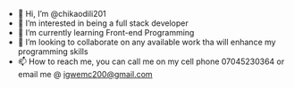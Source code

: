- 👋 Hi, I’m @chikaodili201
- 👀 I’m interested in being a full stack developer
- 🌱 I’m currently learning Front-end Programming
- 💞️ I’m looking to collaborate on any available work tha will enhance my programming skills
- 📫 How to reach me, you can call me on my cell phone 07045230364 or email me @ igwemc200@gmail.com

<!---
chikaodili201/chikaodili201 is a ✨ special ✨ repository because its `README.md` (this file) appears on your GitHub profile.
You can click the Preview link to take a look at your changes.
--->
